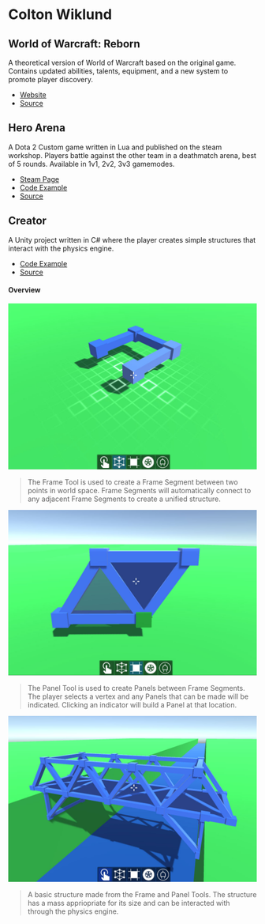 # Colton Wiklund

## World of Warcraft: Reborn
A theoretical version of World of Warcraft based on the original game. Contains updated abilities, talents, equipment, and a new system to promote player discovery.

- [Website](https://www.worldofwarcraftreborn.com)
- [Source](docs/CONTRIBUTING.md)

## Hero Arena
A Dota 2 Custom game written in Lua and published on the steam workshop. Players battle against the other team in a deathmatch arena, best of 5 rounds. Available in 1v1, 2v2, 3v3 gamemodes.

- [Steam Page](https://steamcommunity.com/sharedfiles/filedetails/?id=821151547&searchtext=dota+2+arena+1v1)
- [Code Example](Hero%20Arena/game_controller.lua)
- [Source](Hero%20Arena)

## Creator
A Unity project written in C# where the player creates simple structures that interact with the physics engine.

- [Code Example](Creator/Frame/FrameTool.cs)
- [Source](Creator)

#### Overview
![Frame Tool](Images/creator_1.jpg)
> The Frame Tool is used to create a Frame Segment between two points in world space. Frame Segments will automatically connect to any adjacent Frame Segments to create a unified structure.

![Panel Tool](Images/creator_2.jpg)
> The Panel Tool is used to create Panels between Frame Segments. The player selects a vertex and any Panels that can be made will be indicated. Clicking an indicator will build a Panel at that location.

![Structure](Images/creator_3.jpg)
> A basic structure made from the Frame and Panel Tools. The structure has a mass appriopriate for its size and can be interacted with through the physics engine.
